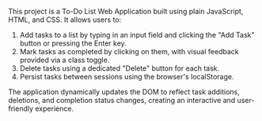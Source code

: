 This project is a To-Do List Web Application built using plain JavaScript, HTML, and CSS. It allows users to:

1. Add tasks to a list by typing in an input field and clicking the "Add Task" button or pressing the Enter key.
2. Mark tasks as completed by clicking on them, with visual feedback provided via a class toggle.
3. Delete tasks using a dedicated "Delete" button for each task.
4. Persist tasks between sessions using the browser's localStorage.

The application dynamically updates the DOM to reflect task additions, deletions, and completion status changes, creating an interactive and user-friendly experience.
